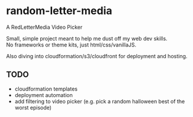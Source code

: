 # random-letter-media

A RedLetterMedia Video Picker

Small, simple project meant to help me dust off my web dev skills.  
No frameworks or theme kits, just html/css/vanillaJS.  

Also diving into cloudformation/s3/cloudfront for deployment and hosting.

## TODO
- cloudformation templates
- deployment automation
- add filtering to video picker (e.g. pick a random halloween best of the worst episode)